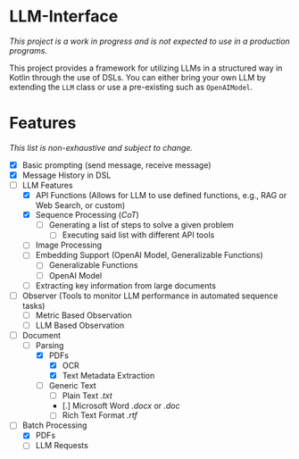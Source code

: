 # LLM-Interface

_This project is a work in progress and is not expected to use in a production programs._

This project provides a framework for utilizing LLMs in a structured way in Kotlin through the use of DSLs. You can
either bring your own LLM by extending the `LLM` class or use a pre-existing such as `OpenAIModel`.

# Features
_This list is non-exhaustive and subject to change._
- [x] Basic prompting (send message, receive message)
- [x] Message History in DSL
- [ ] LLM Features
  - [x] API Functions (Allows for LLM to use defined functions, e.g., RAG or Web Search, or custom)
  - [x] Sequence Processing (_CoT_)
    - [ ] Generating a list of steps to solve a given problem
      - [ ] Executing said list with different API tools
  - [ ] Image Processing
  - [ ] Embedding Support (OpenAI Model, Generalizable Functions)
    - [ ] Generalizable Functions
    - [ ] OpenAI Model
  - [ ] Extracting key information from large documents
- [ ] Observer (Tools to monitor LLM performance in automated sequence tasks)
  - [ ] Metric Based Observation
  - [ ] LLM Based Observation
- [ ] Document
  - [ ] Parsing
    - [x] PDFs
      - [x] OCR
      - [x] Text Metadata Extraction
    - [ ] Generic Text
      - [ ] Plain Text _.txt_
      - [.] Microsoft Word _.docx_ or _.doc_
      - [ ] Rich Text Format _.rtf_
- [ ] Batch Processing
  - [x] PDFs
  - [ ] LLM Requests